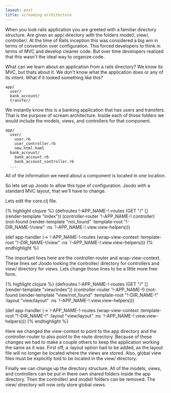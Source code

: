 ```yaml
---
layout: post
title: screaming architecture
---
```

When you look rails application you are greeted with a familiar
directory structure.  Are given an app/ directory with the folders model/,
view/, controller/.  At the time of Rails inception this was considered a big
win in terms of convention over configuration.  This forced developers to think
in terms of MVC and develop cleaner code.  But over time developers realized
that this wasn't the ideal way to organize code.

What can we learn about an application from a rails directory?  We know its
MVC, but thats about it.  We don't know what the application does or any of its
intent.  What if it looked something like this?

    app/
      user/
      bank_account/
      transfer/

We instantly know this is a banking application that has users and transfers.
That is the purpose of scream architecture.  Inside each of those folders we
would include the models, views, and controllers for that component.

    app/
      user/
        user.rb
        user_controller.rb
        new.html.haml
      bank_account/
        bank_account.rb
        bank_account_controller.rb
      ...

All of the information we need about a component is located in one location.

So lets set up Joodo to allow this type of configuration.  Joodo with a standard 
MVC layout, that we'll have to change.

Lets edit the core.clj file.

{% highlight clojure %}
(defroutes !-APP_NAME-!-routes
  (GET "/" [] (render-template "index"))
    (controller-router '!-APP_NAME-!.controller)
      (not-found (render-template "not_found" :template-root
      "!-DIR_NAME-!/view" :ns `!-APP_NAME-!.view.view-helpers)))

(def app-handler
  (->
    !-APP_NAME-!-routes
      (wrap-view-context :template-root "!-DIR_NAME-!/view" :ns
      `!-APP_NAME-!.view.view-helpers)))
{% endhighlight %}

The important lines here are the controller-router and wrap-view-context. These 
lines set Joodo looking the controller/ directory for controllers and view/
directory for views.  Lets change those lines to be a little more free form.


{% highlight clojure %}
(defroutes !-APP_NAME-!-routes
  (GET "/" [] (render-template "view/index"))
    (controller-router '!-APP_NAME-!)
      (not-found (render-template "view/not_found" 
                                  :template-root "!-DIR_NAME-!" 
                                  :layout "view/layout" 
                                  :ns `!-APP_NAME-!.view.view-helpers)))

(def app-handler
  (->
    !-APP_NAME-!-routes
      (wrap-view-context :template-root "!-DIR_NAME-!" 
                         :layout "view/layout" 
                         :ns `!-APP_NAME-!.view.view-helpers)))
{% endhighlight %}

Here we changed the view-context to point to the app directory and the
controller-router to also point to the route directory.  Because of these
changes we had to make a couple others to keep the application working the same
as it was.  First off, a :layout option had to be added, as the layout file
will no longer be located where the views are stored.  Also, global view files
must be explicitly told to be located in the view/ directory.

Finally we can change up the directory structure.  All of the models, views,
and controllers can be put in there own shared folders inside the app
directory. Then the controller/ and model/ folders can be removed.  The view/
directory will now only store global views.
